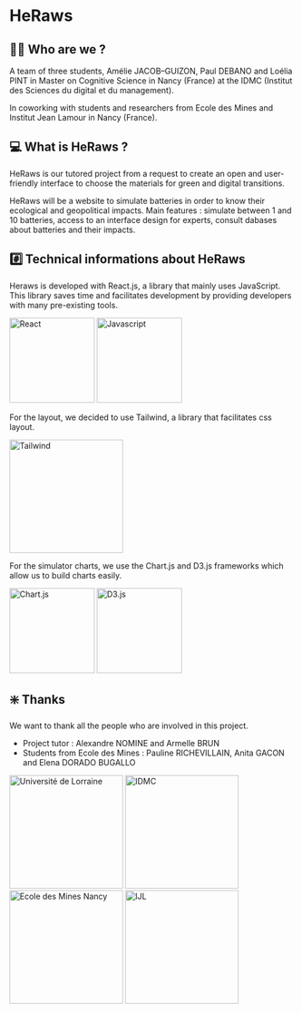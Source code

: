# HeRaws
## 🧑‍💻 Who are we ?
A team of three students, Amélie JACOB–GUIZON, Paul DEBANO and Loélia PINT in Master on Cognitive Science in Nancy (France) at the IDMC (Institut des Sciences du digital et du management). 

In coworking with students and researchers from Ecole des Mines and Institut Jean Lamour in Nancy (France). 

## 💻 What is HeRaws ? 
HeRaws is our tutored project from a request to create an open and user-friendly interface to choose the materials for green and digital transitions.

HeRaws will be a website to simulate batteries in order to know their ecological and geopolitical impacts. Main features : simulate between 1 and 10 batteries, access to an interface design for experts, consult dabases about batteries and their impacts.

## #️⃣ Technical informations about HeRaws
Heraws is developed with React.js, a library that mainly uses JavaScript. This library saves time and facilitates development by providing developers with many pre-existing tools.

<a href="https://fr.reactjs.org/"><img src="https://upload.wikimedia.org/wikipedia/commons/thumb/a/a7/React-icon.svg/1200px-React-icon.svg.png" alt="React" width="150"/></a> <a href="https://developer.mozilla.org/fr/docs/Web/JavaScript"><img src="https://upload.wikimedia.org/wikipedia/commons/thumb/9/99/Unofficial_JavaScript_logo_2.svg/480px-Unofficial_JavaScript_logo_2.svg.png" alt="Javascript" width="150"/></a>

For the layout, we decided to use Tailwind, a library that facilitates css layout.

<a href="https://tailwindcss.com/"><img src="https://laravelnews.imgix.net/images/tailwindcss-1633184775.jpg?ixlib=php-3.3.1" alt="Tailwind" width="200"/></a>

For the simulator charts, we use the Chart.js and D3.js frameworks which allow us to build charts easily.

<a href="https://www.chartjs.org/"><img src="http://www.chartjs.org/img/chartjs-logo.svg" alt="Chart.js" width="150"/></a> <a href="https://d3js.org/"><img src="https://www.ambient-it.net/wp-content/uploads/2019/06/D3js-Logo-200x175.png" alt="D3.js" width="150"/></a>

## ❇️ Thanks
We want to thank all the people who are involved in this project. 
- Project tutor : Alexandre NOMINE and Armelle BRUN
- Students from Ecole des Mines : Pauline RICHEVILLAIN, Anita GACON and Elena DORADO BUGALLO

<a href="https://www.univ-lorraine.fr/"><img src="https://upload.wikimedia.org/wikipedia/commons/thumb/5/5b/Logo_Universit%C3%A9_de_Lorraine.svg/1200px-Logo_Universit%C3%A9_de_Lorraine.svg.png" alt="Université de Lorraine" width="200"/></a> <a href="https://idmc.univ-lorraine.fr/"><img src="https://formations.univ-lorraine.fr/img/su/34.jpg" alt="IDMC" width="200"/></a> <a href="https://mines-nancy.univ-lorraine.fr/"><img src="https://upload.wikimedia.org/wikipedia/commons/thumb/0/0f/Logo_Mines_Nancy.svg/1200px-Logo_Mines_Nancy.svg.png" alt="Ecole des Mines Nancy" width="200"/></a> <a href="https://ijl.univ-lorraine.fr/"><img src="https://photonis.univ-lorraine.fr/files/2019/06/IJL.jpg" alt="IJL" width="200"/></a>

